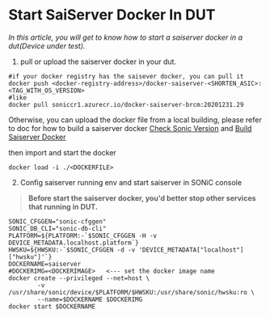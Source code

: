 # Start SaiServer Docker In DUT

*In this article, you will get to know how to start a saiserver docker in a dut(Device under test).*
1. pull or upload the saiserver docker in your dut.
```
#if your docker registry has the saisever docker, you can pull it 
docker push <docker-registry-address>/docker-saiserver-<SHORTEN_ASIC>:<TAG_WITH_OS_VERSION>
#like
docker pull soniccr1.azurecr.io/docker-saiserver-brcm:20201231.29
```
Otherwise, you can upload the docker file from a local building, please refer to doc for how to build a saiserver docker
[Check Sonic Version](./CheckVersion.md#check-sonic-version) and [Build Saiserver Docker](./BuildSaiserverDocker.md)

then import and start the docker
```shell
docker load -i ./<DOCKERFILE>
```

2.  Config saiserver running env and start saiserver in SONiC console

> **Before start the saiserver docker, you'd better stop other services that running in DUT.**
```shell
SONIC_CFGGEN="sonic-cfggen"
SONIC_DB_CLI="sonic-db-cli"
PLATFORM=${PLATFORM:-`$SONIC_CFGGEN -H -v DEVICE_METADATA.localhost.platform`}
HWSKU=${HWSKU:-`$SONIC_CFGGEN -d -v 'DEVICE_METADATA["localhost"]["hwsku"]'`}
DOCKERNAME=saiserver
#DOCKERIMG=<DOCKERIMAGE>   <--- set the docker image name
docker create --privileged --net=host \
        -v /usr/share/sonic/device/$PLATFORM/$HWSKU:/usr/share/sonic/hwsku:ro \
        --name=$DOCKERNAME $DOCKERIMG
docker start $DOCKERNAME

```


